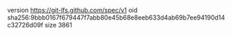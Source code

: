 version https://git-lfs.github.com/spec/v1
oid sha256:9bbb0167f679447f7abb80e45b68e8eeb633d4ab69b7ee94190d14c32726d09f
size 3861

